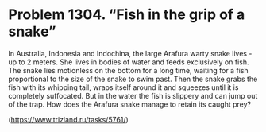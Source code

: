 # Problem 1304. “Fish in the grip of a snake”

In Australia, Indonesia and Indochina, the large Arafura warty snake lives - up to 2 meters. She lives in bodies of water and feeds exclusively on fish. The snake lies motionless on the bottom for a long time, waiting for a fish proportional to the size of the snake to swim past. Then the snake grabs the fish with its whipping tail, wraps itself around it and squeezes until it is completely suffocated. But in the water the fish is slippery and can jump out of the trap. How does the Arafura snake manage to retain its caught prey?

(https://www.trizland.ru/tasks/5761/)